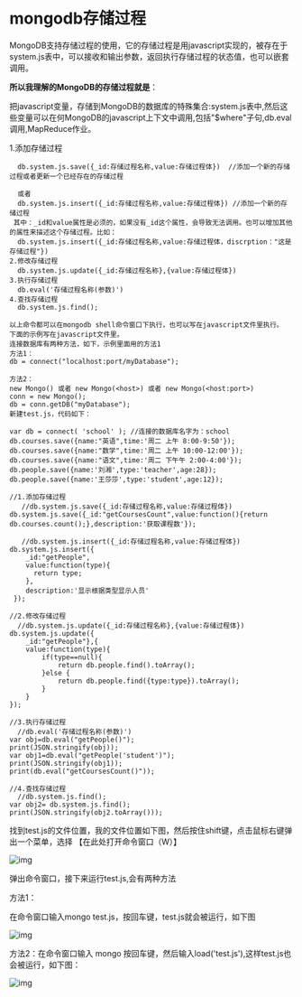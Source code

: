 # mongodb存储过程

  MongoDB支持存储过程的使用，它的存储过程是用javascript实现的，被存在于system.js表中，可以接收和输出参数，返回执行存储过程的状态值，也可以嵌套调用。

  **所以我理解的MongoDB的存储过程就是**：

  把javascript变量，存储到MongoDB的数据库的特殊集合:system.js表中,然后这些变量可以在何MongoDB的javascript上下文中调用,包括"$where"子句,db.eval调用,MapReduce作业。

  1.添加存储过程

```
  db.system.js.save({_id:存储过程名称,value:存储过程体})  //添加一个新的存储过程或者更新一个已经存在的存储过程

  或者
  db.system.js.insert({_id:存储过程名称,value:存储过程体}) //添加一个新的存储过程
 其中：_id和value属性是必须的，如果没有_id这个属性，会导致无法调用。也可以增加其他的属性来描述这个存储过程。比如：
  db.system.js.insert({_id:存储过程名称,value:存储过程体，discrption："这是存储过程"})
2.修改存储过程
  db.system.js.update({_id:存储过程名称},{value:存储过程体})
3.执行存储过程
  db.eval('存储过程名称(参数)')
4.查找存储过程   
  db.system.js.find();

以上命令都可以在mongodb shell命令窗口下执行，也可以写在javascript文件里执行。
下面的示例写在javascript文件里。
连接数据库有两种方法，如下，示例里面用的方法1
方法1：
db = connect("localhost:port/myDatabase");

方法2：
new Mongo() 或者 new Mongo(<host>) 或者 new Mongo(<host:port>)
conn = new Mongo();
db = conn.getDB("myDatabase");
新建test.js，代码如下： 
```



```
var db = connect( 'school' ); //连接的数据库名字为：school
db.courses.save({name:"英语",time:'周二 上午 8:00-9:50'});
db.courses.save({name:"数学",time:'周二 上午 10:00-12:00'});
db.courses.save({name:"语文",time:'周二 下午午 2:00-4:00'});
db.people.save({name:'刘湘',type:'teacher',age:28});
db.people.save({name:'王莎莎',type:'student',age:12});

//1.添加存储过程
   //db.system.js.save({_id:存储过程名称,value:存储过程体})
db.system.js.save({_id:"getCoursesCount",value:function(){return db.courses.count();},description:'获取课程数'});

   //db.system.js.insert({_id:存储过程名称,value:存储过程体})
db.system.js.insert({
    _id:"getPeople",
    value:function(type){
      return type;
    },
    description:'显示根据类型显示人员'
 });

//2.修改存储过程
  //db.system.js.update({_id:存储过程名称},{value:存储过程体})
db.system.js.update({
    _id:"getPeople"},{
    value:function(type){
        if(type==null){
            return db.people.find().toArray();
        }else {
            return db.people.find({type:type}).toArray();
        }
    }
});

//3.执行存储过程
  //db.eval('存储过程名称(参数)')
var obj=db.eval("getPeople()");
print(JSON.stringify(obj));
var obj1=db.eval("getPeople('student')");
print(JSON.stringify(obj1));
print(db.eval("getCoursesCount()"));

//4.查找存储过程
  //db.system.js.find();
var obj2= db.system.js.find();
print(JSON.stringify(obj2.toArray()));
```



 

找到test.js的文件位置，我的文件位置如下图，然后按住shift键，点击鼠标右键弹出一个菜单，选择 【在此处打开命令窗口（W）】

 

![img](https://images2015.cnblogs.com/blog/137142/201602/137142-20160202142109007-1521588429.png)

弹出命令窗口，接下来运行test.js,会有两种方法

方法1：

在命令窗口输入mongo test.js，按回车键，test.js就会被运行，如下图

![img](https://images2015.cnblogs.com/blog/137142/201602/137142-20160202142715085-2117616175.png)

方法2：在命令窗口输入 mongo 按回车键，然后输入load('test.js'),这样test.js也会被运行，如下图：

![img](https://images2015.cnblogs.com/blog/137142/201602/137142-20160202143047882-1790410887.png)